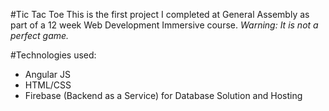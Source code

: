 #Tic Tac Toe
This is the first project I completed at General Assembly as part of a 12 week Web Development Immersive course. *Warning: It is not a perfect game.*

#Technologies used:
* Angular JS
* HTML/CSS
* Firebase (Backend as a Service) for Database Solution and Hosting

